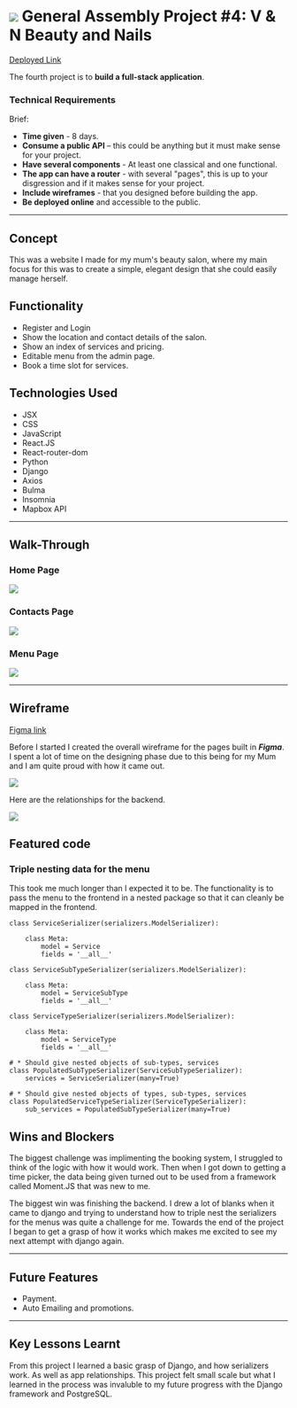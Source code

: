 # ![](https://ga-dash.s3.amazonaws.com/production/assets/logo-9f88ae6c9c3871690e33280fcf557f33.png) General Assembly Project #4: V & N Beauty and Nails 

<a href="https://vnbeauty.herokuapp.com/">Deployed Link<a/>

The fourth project is to **build a full-stack application**.

### Technical Requirements

Brief:

* **Time given** - 8 days.
* **Consume a public API** – this could be anything but it must make sense for your project.
* **Have several components** - At least one classical and one functional.
* **The app can have a router** - with several "pages", this is up to your disgression and if it makes sense for your project.
* **Include wireframes** - that you designed before building the app.
* **Be deployed online** and accessible to the public.

---

## Concept

This was a website I made for my mum's beauty salon, where my main focus for this was to create a simple, elegant design that she could easily manage herself.

## Functionality

* Register and Login
* Show the location and contact details of the salon.
* Show an index of services and pricing.
* Editable menu from the admin page.
* Book a time slot for services.

## Technologies Used

* JSX
* CSS
* JavaScript
* React.JS
* React-router-dom
* Python
* Django
* Axios
* Bulma
* Insomnia
* Mapbox API

---

## Walk-Through

### Home Page

<img src="https://imgur.com/vzT0BoL.jpg">

### Contacts Page

<img src="https://imgur.com/PKJuadd.jpg">

### Menu Page

<img src="https://imgur.com/arodbCp.jpg">

---

## Wireframe

<a href="https://www.figma.com/file/Y1gbyc00bHPZqZpkZwb8Jd/Dinder?node-id=0%3A1">Figma link<a/>

Before I started I created the overall wireframe for the pages built in ***Figma***. I spent a lot of time on the designing phase due to this being for my Mum and I am quite proud with how it came out.

<img src="https://imgur.com/KO7wk1V.jpg">

Here are the relationships for the backend.

<img src="https://imgur.com/J3mZYAK.jpg">

## Featured code

### Triple nesting data for the menu

This took me much longer than I expected it to be. The functionality is to pass the menu to the frontend in a nested package so that it can cleanly be mapped in the frontend.

```
class ServiceSerializer(serializers.ModelSerializer):

    class Meta:
        model = Service
        fields = '__all__'

class ServiceSubTypeSerializer(serializers.ModelSerializer):

    class Meta:
        model = ServiceSubType
        fields = '__all__'

class ServiceTypeSerializer(serializers.ModelSerializer):

    class Meta:
        model = ServiceType
        fields = '__all__'

# * Should give nested objects of sub-types, services
class PopulatedSubTypeSerializer(ServiceSubTypeSerializer):
    services = ServiceSerializer(many=True)
    
# * Should give nested objects of types, sub-types, services
class PopulatedServiceTypeSerializer(ServiceTypeSerializer):
    sub_services = PopulatedSubTypeSerializer(many=True)
```

## Wins and Blockers

The biggest challenge was implimenting the booking system, I struggled to think of the logic with how it would work. Then when I got down to getting a time picker, the data being given turned out to be used from a framework called Moment.JS that was new to me.

The biggest win was finishing the backend. I drew a lot of blanks when it came to django and trying to understand how to triple nest the serializers for the menus was quite a challenge for me. Towards the end of the project I began to get a grasp of how it works which makes me excited to see my next attempt with django again.

---

## Future Features

* Payment.
* Auto Emailing and promotions.

---

## Key Lessons Learnt

From this project I learned a basic grasp of Django, and how serializers work. As well as app relationships. This project felt small scale but what I learned in the process was invaluble to my future progress with the Django framework and PostgreSQL.
